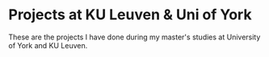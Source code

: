 # Projects at KU Leuven & Uni of York

These are the projects I have done during my master's studies at University of York and KU Leuven.
